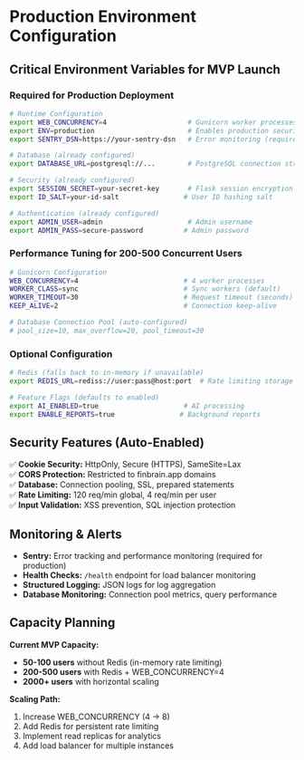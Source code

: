 # Production Environment Configuration

## Critical Environment Variables for MVP Launch

### Required for Production Deployment

```bash
# Runtime Configuration
export WEB_CONCURRENCY=4                    # Gunicorn worker processes (2-4 for MVP)
export ENV=production                       # Enables production security settings
export SENTRY_DSN=https://your-sentry-dsn   # Error monitoring (required for ENV=production)

# Database (already configured)
export DATABASE_URL=postgresql://...        # PostgreSQL connection string

# Security (already configured)
export SESSION_SECRET=your-secret-key       # Flask session encryption
export ID_SALT=your-id-salt                # User ID hashing salt

# Authentication (already configured)  
export ADMIN_USER=admin                     # Admin username
export ADMIN_PASS=secure-password          # Admin password
```

### Performance Tuning for 200-500 Concurrent Users

```bash
# Gunicorn Configuration
WEB_CONCURRENCY=4                          # 4 worker processes
WORKER_CLASS=sync                          # Sync workers (default)
WORKER_TIMEOUT=30                          # Request timeout (seconds)
KEEP_ALIVE=2                               # Connection keep-alive

# Database Connection Pool (auto-configured)
# pool_size=10, max_overflow=20, pool_timeout=30
```

### Optional Configuration

```bash
# Redis (falls back to in-memory if unavailable)
export REDIS_URL=rediss://user:pass@host:port  # Rate limiting storage

# Feature Flags (defaults to enabled)
export AI_ENABLED=true                     # AI processing
export ENABLE_REPORTS=true                # Background reports
```

## Security Features (Auto-Enabled)

✅ **Cookie Security:** HttpOnly, Secure (HTTPS), SameSite=Lax  
✅ **CORS Protection:** Restricted to finbrain.app domains  
✅ **Database:** Connection pooling, SSL, prepared statements  
✅ **Rate Limiting:** 120 req/min global, 4 req/min per user  
✅ **Input Validation:** XSS prevention, SQL injection protection  

## Monitoring & Alerts

- **Sentry:** Error tracking and performance monitoring (required for production)
- **Health Checks:** `/health` endpoint for load balancer monitoring
- **Structured Logging:** JSON logs for log aggregation
- **Database Monitoring:** Connection pool metrics, query performance

## Capacity Planning

**Current MVP Capacity:**
- **50-100 users** without Redis (in-memory rate limiting)
- **200-500 users** with Redis + WEB_CONCURRENCY=4
- **2000+ users** with horizontal scaling

**Scaling Path:**
1. Increase WEB_CONCURRENCY (4 → 8)
2. Add Redis for persistent rate limiting  
3. Implement read replicas for analytics
4. Add load balancer for multiple instances